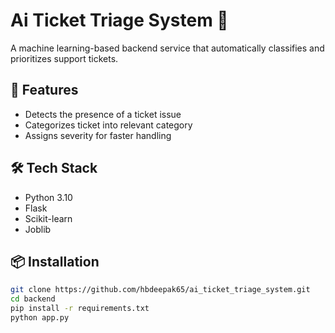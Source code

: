 # Ai Ticket Triage System 🎯

A machine learning-based backend service that automatically classifies and prioritizes support tickets.

## 🚀 Features
- Detects the presence of a ticket issue
- Categorizes ticket into relevant category
- Assigns severity for faster handling

## 🛠 Tech Stack
- Python 3.10
- Flask
- Scikit-learn
- Joblib

## 📦 Installation
```bash
git clone https://github.com/hbdeepak65/ai_ticket_triage_system.git
cd backend
pip install -r requirements.txt
python app.py

